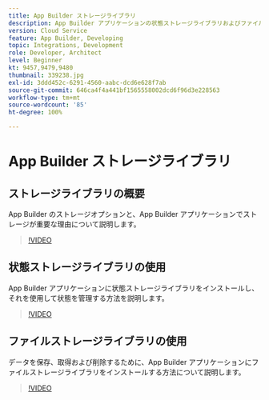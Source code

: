 ```yaml
---
title: App Builder ストレージライブラリ
description: App Builder アプリケーションの状態ストレージライブラリおよびファイルストレージライブラリについて説明します。
version: Cloud Service
feature: App Builder, Developing
topic: Integrations, Development
role: Developer, Architect
level: Beginner
kt: 9457,9479,9480
thumbnail: 339238.jpg
exl-id: 3ddd452c-6291-4560-aabc-dcd6e628f7ab
source-git-commit: 646ca4f4a441bf1565558002dcd6f96d3e228563
workflow-type: tm+mt
source-wordcount: '85'
ht-degree: 100%

---
```


# App Builder ストレージライブラリ

## ストレージライブラリの概要

App Builder のストレージオプションと、App Builder アプリケーションでストレージが重要な理由について説明します。

>[!VIDEO](https://video.tv.adobe.com/v/339238/?quality=12&learn=on)

## 状態ストレージライブラリの使用

App Builder アプリケーションに状態ストレージライブラリをインストールし、それを使用して状態を管理する方法を説明します。

>[!VIDEO](https://video.tv.adobe.com/v/339240/?quality=12&learn=on)

## ファイルストレージライブラリの使用

データを保存、取得および削除するために、App Builder アプリケーションにファイルストレージライブラリをインストールする方法について説明します。

>[!VIDEO](https://video.tv.adobe.com/v/339239/?quality=12&learn=on)
